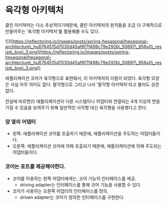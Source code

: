 # 육각형 아키텍처

클린 아키텍처는 다소 추상적이기때문에, 클린 아키텍처의 원칙들을 조금 더 구체적으로 만들어주는 '육각형 아키텍처'를 활용해볼 수도 있다.

!\[]\([https://reflectoring.io/images/posts/spring-hexagonal/hexagonal-architecture\_hu6764515d7030d45af6f7f498c79e292b\_50897\_956x0\_resize\_box\_3.png](https://reflectoring.io/images/posts/spring-hexagonal/hexagonal-architecture\_hu6764515d7030d45af6f7f498c79e292b\_50897\_956x0\_resize\_box\_3.png))

애플리케이션 코어가 육각형으로 표현돼서, 이 아키텍처의 이름이 되었다. 육각형 모양은 사실 아무 의미도 없다. 팔각형으로 그리고 나서 '팔각형 아키텍처'라고 불러도 상관없다.

전설에 따르면(!) 애플리케이션이 다른 시스템이나 어댑터와 연결되는 4개 이상의 면을 가질 수 있음을 보여주기 위해 일반적인 사각형 대신 육각형을 사용했다고 한다.

### 양 옆의 어댑터

* 왼쪽: 애플리케이션 코어를 호출하기 때문에, 애플리케이션을 주도하는 어댑터들이다.
* 오른쪽: 애플리케이션 코어에 의해 호출되기 때문에, 애플리케이션에 의해 주도되는 어댑터들이다.

### 코어는 포트를 제공해야한다.

* 코어를 이용하는 왼쪽 어댑터에게는, 코어 기능의 인터페이스를 제공.
  * driving adapter는 인터페이스를 통해 코어 기능을 사용할 수 있다.
* 코어가 사용하는 오른쪽 어댑터의 인터페이스를 정의.
  * driven adapter는 코어가 정의한 인터페이스를 구현한다.
